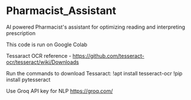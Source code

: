 # Pharmacist_Assistant
AI powered Pharmacist's assistant for optimizing reading and interpreting prescription

This code is run on Google Colab

Tessaract OCR reference - https://github.com/tesseract-ocr/tesseract/wiki/Downloads

Run the commands to download Tessaract:
!apt install tesseract-ocr
!pip install pytesseract




Use Groq API key for NLP https://groq.com/
